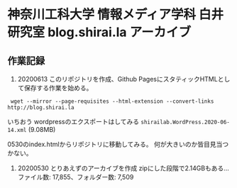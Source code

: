 # 神奈川工科大学 情報メディア学科 白井研究室 blog.shirai.la アーカイブ

## 作業記録


1. 20200613 このリポジトリを作成、Github PagesにスタティックHTMLとして保存する作業を始める。

`` wget --mirror --page-requisites --html-extension --convert-links http://blog.shirai.la``

いちおう wordpressのエクスポートはしてみる `shirailab.WordPress.2020-06-14.xml` (9.08MB)

0530のindex.htmlからリポジトリに移動してみる。
何が大きいのか皆目見当つかない。


1. 20200530 とりあえずのアーカイブを作成
zipにした段階で2.14GBもある…
ファイル数: 17,855、フォルダー数: 7,509